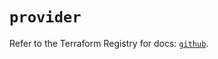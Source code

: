 # `provider`

Refer to the Terraform Registry for docs: [`github`](https://registry.terraform.io/providers/integrations/github/6.3.0/docs).
